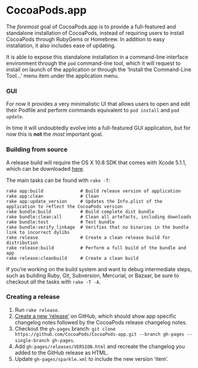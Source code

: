 # CocoaPods.app

The _foremost_ goal of CocoaPods.app is to provide a full-featured and standalone installation of
CocoaPods, instead of requiring users to install CocoaPods through RubyGems or Homebrew. In addition
to easy installation, it also includes ease of updating.

It is able to expose this standalone installation in a command-line interface environment through
the `pod` command-line tool, which it will request to install on launch of the application or
through the ‘Install the Command-Line Tool…’ menu item under the application menu.

### GUI

For now it provides a very minimalistic UI that allows users to open and edit their Podfile and
perform commands equivalent to `pod install` and `pod update`.

In time it will undoubtedly evolve into a full-featured GUI application, but for now this is **not**
the _most_ important goal.

### Building from source

A release build will require the OS X 10.8 SDK that comes with Xcode 5.1.1, which can be downloaded
[here](https://developer.apple.com/downloads).

The main tasks can be found with `rake -T`:

```
rake app:build              # Build release version of application
rake app:clean              # Clean
rake app:update_version     # Updates the Info.plist of the application to reflect the CocoaPods version
rake bundle:build           # Build complete dist bundle
rake bundle:clean:all       # Clean all artefacts, including downloads
rake bundle:test            # Test bundle
rake bundle:verify_linkage  # Verifies that no binaries in the bundle link to incorrect dylibs
rake release                # Create a clean release build for distribution
rake release:build          # Perform a full build of the bundle and app
rake release:cleanbuild     # Create a clean build
```

If you’re working on the build system and want to debug intermediate steps, such as building Ruby,
Git, Subversion, Mercurial, or Bazaar, be sure to checkout _all_ the tasks with `rake -T -A`.


### Creating a release

1. Run `rake release`.
2. [Create a new ‘release’](https://github.com/CocoaPods/CocoaPods-app/releases/new) on GitHub, which should show app specific changelog notes followed by the CocoaPods release changelog notes.
3. Checkout the `gh-pages` branch: `git clone https://github.com/CocoaPods/CocoaPods-app.git --branch gh-pages --single-branch gh-pages`.
4. Add `gh-pages/releases/VERSION.html` and recreate the changelog you added to the GitHub release as HTML.
5. Update `gh-pages/sparkle.xml` to include the new version ‘item’.
